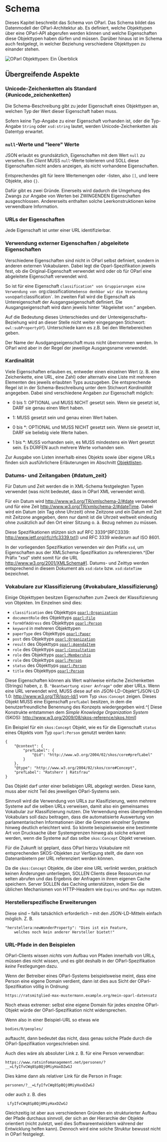 Schema
======

Dieses Kapitel beschreibt das Schema von OParl. Das Schema bildet das
Datenmodell der OParl-Architektur ab. Es definiert, welche Objekttypen
über eine OParl-API abgerufen werden können und welche Eigenschaften
diese Objekttypen haben dürfen und müssen. Darüber hinaus ist im Schema
auch festgelegt, in welcher Beziehung verschiedene Objekttypen zu
einander stehen.

![OParl Objekttypen: Ein Überblick](images/objekttypen_graph.png)


Übergreifende Aspekte
---------------------

### Unicode-Zeichenketten als Standard  {#unicode_zeichenketten}

Die Schema-Beschreibung gibt zu jeder Eigenschaft eines Objekttypen an,
welchen Typ der Wert dieser Eigenschaft haben muss.

Sofern keine Typ-Angabe zu einer Eigenschaft vorhanden ist, oder die
Typ-Angabe `String` oder `xsd:string` lautet, werden Unicode-Zeichenketten
als Datentyp erwartet.

### `null`-Werte und "leere" Werte

JSON erlaubt es grundsätzlich, Eigenschaften mit dem Wert `null` zu versehen.
Ein _Client_ MUSS `null`-Werte tolerieren und SOLL diese Eigenschaften
nicht anders anzeigen, als nicht vorhandene Eigenschaften.

Entsprechendes gilt für leere Wertemengen oder -listen, also `[]`, und leere
Objekte, also `{}`.

Dafür gibt es zwei Gründe. Einerseits wird dadurch die Umgehung des Zwangs zur
Angabe von Werten bei ZWINGENDEN Eigenschaften ausgeschlossen. Andererseits
enthalten solche Leerkonstruktionen keine verwendbare Information.

### URLs der Eigenschaften

Jede Eigenschaft ist unter einer URL identifizierbar.

### Verwendung externer Eigenschaften / abgeleitete Eigenschaften

Verschiedene Eigenschaften sind nicht in OParl selbst definiert, sondern
in anderen externen Vokabularen. Dabei legt die Oparl-Spezifikation jeweils
fest, ob die Original-Eigenschaft verwendet wird oder ob für OParl eine
abgeleitete Eigenschaft verwendet wird.

So ist für eine Eigenschaft `classification" von Gruppierungen eine
Verwendung von `org:classification` ebenso denkbar wir die Verwendung von
`oparl:classification`. Im zweiten Fall wird die Eigenschaft als
Untereigenschaft der Ausgangseigenschaft definiert. Die Ausgangseigenschaft
wird dann jeweils hinter "Abgeleitet von:" angeben.

Auf die Bedeutung dieses Unterschiedes und der Untereigenschafts-Beziehung
wird an dieser Stelle nicht weiter eingegangen  Stichwort: `owl:subPropertyOf`).
Unterschiede kann es z.B. bei den Wertebereichen geben.

Der Name der Ausdgangseigenschaft muss nicht übernommen werden.
In OParl wird aber in der Regel der jeweilige Ausgangsname verwendet.

### Kardinalität

Viele Eigenschaften erlauben es, entweder einen einzelnen Wert (z. B. eine Zeichenkette,
eine URL, eine Zahl) oder alternativ eine Liste mit mehreren Elementen des
jeweils erlaubten Typs auszugeben. Die entsprechende Regel ist in der Schema-Beschreibung
unter dem Stichwort *Kardinalität* angegeben. Dabei sind verschiedene Angaben
zur Eigenschaft möglich:

* 0 bis 1: OPTIONAL und MUSS NICHT gesetzt sein. Wenn sie gesetzt ist,
  DARF sie genau einen Wert haben.

* 1: MUSS gesetzt sein und genau einen Wert haben.

* 0 bis *: OPTIONAL und MUSS NICHT gesetzt sein. Wenn sie gesetzt ist,
  DARF sie beliebig viele Werte haben.

* 1 bis *: MUSS vorhanden sein, es MUSS mindestens ein Wert gesetzt sein.
  Es DÜRFEN auch mehrere Werte vorhanden sein.

Zur Ausgabe von Listen innerhalb eines Objekts sowie über eigene URLs finden sich
ausführlichere Erläuterungen im Abschnitt [Objektlisten](#objektlisten).

### Datums- und Zeitangaben  {#datum_zeit}

Für Datum und Zeit werden die in XML-Schema festgelegten Typen verwendet
(was nicht bedeutet, dass in OParl XML verwendet wird).

Für ein Datum wird http://www.w3.org/TR/xmlschema-2/#date verwendet und
für eine Zeit http://www.w3.org/TR/xmlschema-2/#dateTime. Dabei wird ein
Datum (ein Tag ohne Uhrzeit) ohne Zeitzone und ein Datum mit Zeit mit
Zeitzone angegeben, denn nur damit ist die Uhrzeit weltweit eindeutig
ohne zusätzlich auf den Ort einer Sitzung o. ä. Bezug nehmen zu müssen.

Diese Spezifikationen stützen sich auf RFC 3339^[RFC3339:
<http://www.ietf.org/rfc/rfc3339.txt>]) und RFC 3339 wiederum auf ISO 8601.

In der vorliegenden Spezifikation verwenden wir den Präfix `xsd`, um
Eigenschaften aus der XMLSchema-Spezifikation zu referenzieren.^[Der Präfix
"xsd" steht somit für die URL <http://www.w3.org/2001/XMLSchema#>]. Datums-
und Zeittyp werden entsprechend in diesem Dokument als `xsd:date` bzw.
`xsd:dateTime` bezeichnet.

### Vokabulare zur Klassifizierung  {#vokabulare_klassifizierung}

Einige Objekttypen besitzen Eigenschaften zum Zweck der Klassifizierung von Objekten.
Im Einzelnen sind dies:

* `classification` des Objekttyps [`oparl:Organization`](#oparl_organization)
* `documentRole` des Objekttyps [`oparl:File`](#oparl_document)
* `formOfAddress` des Objekttyps [`oparl:Person`](#oparl_person)
* `keyword` in mehreren Objekttypen
* `paperType` des Objekttyps [`oparl:Paper`](#oparl_paper)
* `post` des Objekttyps [`oparl:Organization`](#oparl_organization)
* `result` des Objekttyps [`oparl:AgendaItem`](#oparl_agendaitem)
* `role` des Objekttyps [`oparl:Consultation`](#oparl_consultation)
* `role` des Objekttyps [`oparl:Membership`](#oparl_membership)
* `role` des Objekttyps [`oparl:Person`](#oparl_person)
* `status` des Objekttyps [`oparl:Person`](#oparl_person)
* `title` des Objekttyps [`oparl:Person`](#oparl_person)

Diese Eigenschaften können als Wert wahlweise einfache Zeichenketten (Strings)
haben, z. B. `"Beantwortung einer Anfrage"` oder aber URLs. Wenn eine URL
verwendet wird, MUSS diese auf ein JSON-LD-Objekt^[JSON-LD 1.0:
<http://www.w3.org/TR/json-ld/>] vom Typ `skos:Concept` zeigen.
Dieses Objekt MUSS eine Eigenschaft `prefLabel` besitzen, in dem die
benutzerfreundliche Benennung des Konzepts wiedergegeben wird.^[
Diese Konstrukte entstammen dem _Simple Knowledge Organization System_ (SKOS):
<http://www.w3.org/2009/08/skos-reference/skos.html>]

Ein Beispiel für ein `skos:Concept` Objekt, wie es für die Eigenschaft
`status` eines Objekts vom Typ `oparl:Person` genutzt werden kann:

~~~~~  {#skosconcept_ex1 .json}
{
	"@context": {
		"prefLabel": {
			"@id": "http://www.w3.org/2004/02/skos/core#prefLabel"
		}
	},
	"@type": "http://www.w3.org/2004/02/skos/core#Concept",
	"prefLabel": "Ratsherr | Ratsfrau"
}
~~~~~

Das Objekt darf unter einer beliebigen URL abgelegt werden. Diese kann, muss
aber nicht Teil des jeweiligen OParl-Systems sein.

Sinnvoll wird die
Verwendung von URLs zur Klasifizierung, wenn mehrere Systeme auf die selben
URLs verweisen, damit also ein gemeinsames Vokabular zur Klassifizierung nutzen.
Die Verwendung eines übergreifenden Vokabulars soll dazu beitragen, dass
die automatisierte Auswertung von parlamentarischen Informationen über die
Grenzen einzelner Systeme hinweg deutlich erleichtert wird. So könnte
beispielsweise eine bestimmte Art von Drucksache über Systemgrenzen hinweg als
solche erkannt werden, wenn die Systeme auf das selbe `skos:Concept` Objekt
verweisen.

Für die Zukunft ist geplant, dass OParl hierzu Vokabulare mit entsprechenden
SKOS-Objekten zur Verfügung stellt, die dann von Datenanbietern per URL
referenziert werden können.

Da die `skos:Concept` Objekte, die über eine URL verlinkt werden, praktisch
keinen Änderungen unterliegen, SOLLEN Clients diese Ressourcen nur selten
abrufen und das Ergebnis der Anfragen in ihrem eigenen Cache speichern. Server
SOLLEN das Caching unterstützen, indem Sie die üblichen Mechanismen von
HTTP-Headern wie `Expires` und `Max-age` nutzen.

### Herstellerspezifische Erweiterungen

Diese sind – falls tatsächlich erforderlich – mit den JSON-LD-Mitteln einfach möglich. Z. B.

~~~~~
"herstellera:newWonderProperty": "Dies ist ein Feature,
    welches noch kein anderer Hersteller bietet!"
~~~~~

### URL-Pfade in den Beispielen

OParl-Clients wissen *nichts* vom Aufbau von Pfaden innerhalb von URLs,
müssen dies nicht wissen, und es gibt deshalb in der OParl-Spezifikation
*keine* Festlegungen dazu.

Wenn der Betreiber eines OParl-Systems beispielsweise meint, dass eine
Person eine eigene Domain verdient, dann ist dies aus Sicht der OParl-Spezifikation
völlig in Ordnung:

~~~~~~~~~~
https://ratsmitglied-max-mustermann.example.org/mein-oparl-datensatz
~~~~~~~~~~

Noch etwas extremer: selbst eine eigene Domain für jedes einzelne 
OParl-Objekt würde der OParl-Spezifikation nicht widersprechen.

Wenn also in einer Beispiel-URL so etwas wie

~~~~~~~~~~
bodies/0/peoples/
~~~~~~~~~~

auftaucht, dann bedeutet das nicht, dass genau solche Pfade durch
die OParl-Spezifikation vorgeschrieben sind.

Auch dies wäre als absoluter Link z. B. für eine Person verwendbar:

~~~~~~~~~~
https://www.ratsinfomanagement.net/personen/?__=LfyIfvCWq8SpBQj0MiyHaxDZwGJ
~~~~~~~~~~

Dies käme dann als relativer Link für die Person in Frage:

~~~~~~~~~~
personen/?__=LfyIfvCWq8SpBQj0MiyHaxDZwGJ
~~~~~~~~~~

oder auch z. B. dies
~~~~~~~~~~
 LfyIfvCWq8SpBQj0MiyHaxDZwGJ
~~~~~~~~~~

Gleichzeitig ist aber aus verschiedenen Gründen ein strukturierter Aufbau
der Pfade durchaus sinnvoll, der sich an der Hierarchie der Objekte
orientiert (nicht zuletzt, weil dies Softwareentwicklern während der
Entwicklung helfen kann). Dennoch wird eine solche Struktur bewusst
nicht in OParl festgelegt.
